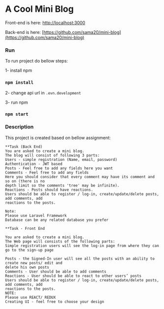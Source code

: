 # A Cool Mini Blog

Front-end is here:
[http://localhost:3000](http://localhost:3000)

Back-end is here:
[https://github.com/sama20/mini-blog](https://github.com/sama20/mini-blog)


### Run

To run project do bellow steps:

1- install npm
### `npm install`
2- change api url in `.evn.development`

3- run npm
### `npm start`

### Description

This project is created based on bellow assignment:

```
**Task (Back End)
You are asked to create a mini blog.
The blog will consist of following 3 parts:
Users - simple registration (Name, email, password)
Authentication - JWT based
Posts - Feel free to add any fields here you want
Comments - Feel free to add any fields
Here you should consider that every comment may have its comment and so on (there is no
depth limit so the comments 'tree' may be infinite).
Reactions - Posts should have reactions.
Users should be able to register / log-in, create/update/delete posts, add comments, add
reactions to the posts.

Note:
Please use Laravel Framework
Database can be any related database you prefer

**Task - Front End

You are asked to create a mini blog.
The Web page will consists of the following parts:
Simple registration users will see the log-in page from where they can go to the sign-up page

Posts - the Signed-In user will see all the posts with an ability to create new posts/ edit and
delete his own posts
Comments - User should be able to add comments
Reactions - User should be able to react to other users’ posts
Users should be able to register / log-in, create/update/delete posts, add comments, add
reactions to the posts.
NOTE:
Please use REACT/ REDUX
Creating UI - feel free to choose your design
```




